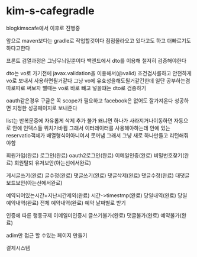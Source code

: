 ﻿# kim-s-cafegradle

blogkimscafe에서 이후로 진행중 

앞으로 maven보다는 gradle로 작업할것이다
점점올라오고 있다고도 하고 더빠르기도 하다고한다

프론트 검열과정은 그냥무늬일뿐이다
백엔드에서 dto를 이용해 철저히 검증해야한다

dto는 vo로 가기전에 
javax.validation을 이용해서(@valid)
조건검사를하고 안전하게 vo로 보내서 사용하면될거같다
그냥 vo에 유효성을해도될거같긴한데 
일단 공부하는겸 따로따로 써보자
뺄때는 vo로 바로 뺴고
넣을떄는 dto로 검증하기
 
oauth같은경우
구글은 꼭 scope가 필요하고 
facebook은 없어도 잘가져온다
성공하면 지정한 성공페이지로 보내준다

list는 반복문중에 자유롭게 삭제 추가 불가 왜냐면 하나가 사라지거나이동하면 자동으로 안에 인덱스들 위치가바뀜 
그래서 이터레이터를 사용해야하는데 안에 있는 reservatio객체가 배열형식이아니여서 
못꺼냄 그래서 그냥 새로 하나만들고 리턴해줘야함 


회원가입(완료)
로그인(완료)
oauth2로그인(완료)
이메일인증(완료)
비밀번호찾기(완료)
회원탈퇴
유저보안(아는선에서완료)

게시글쓰기(완료)
글수정(완료)
댓글쓰기(완료)
댓글삭제(완료)
댓글수정(완료)
대댓글
보드보안(아는선에서완료)

예약되어있는시간+지난시간제외(완료)
시간->timestmp(완료)
당일내역(완료)
당일 예약내역(완료)
전체 예약내역(완료)
예약 날짜별로 받기 

인증에 따른 행동규제
이메일미인증시
글쓰기불가(완료) 
댓글불가(완료)
예약불가(완료)

adim만 접근 할 수있는 
페이지 만들기 

결제시스템

 

